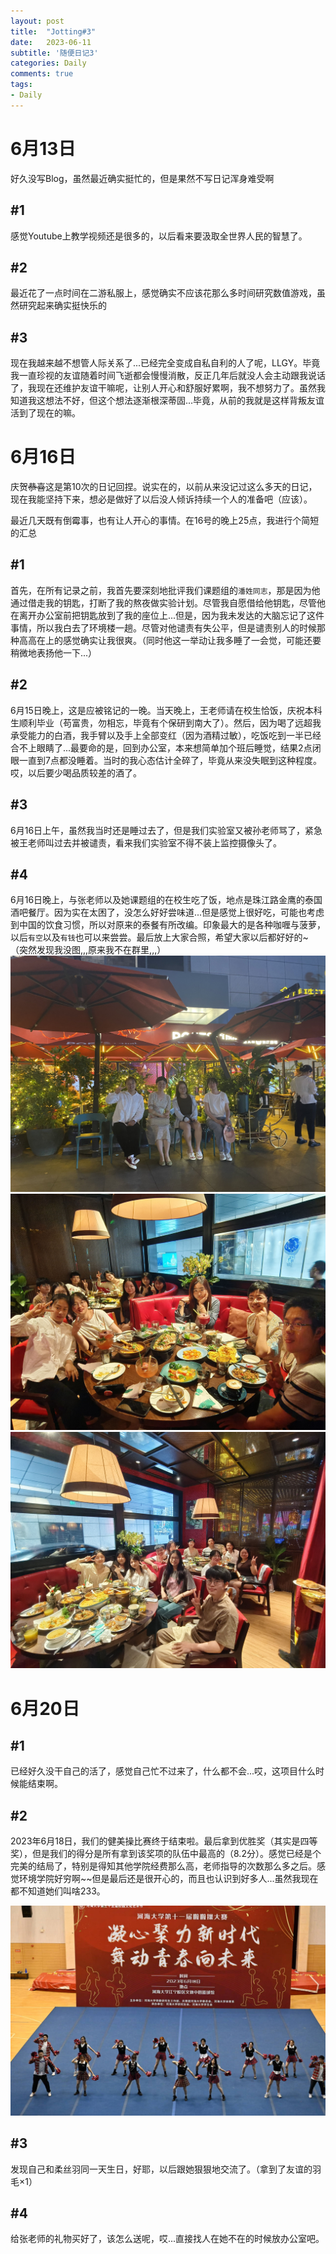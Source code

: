 ```yaml
---
layout: post
title:  "Jotting#3"
date:   2023-06-11
subtitle: '随便日记3'
categories: Daily
comments: true
tags: 
- Daily
---
```


# 6月13日

好久没写Blog，虽然最近确实挺忙的，但是果然不写日记浑身难受啊

## #1
感觉Youtube上教学视频还是很多的，以后看来要汲取全世界人民的智慧了。

## #2
最近花了一点时间在二游私服上，感觉确实不应该花那么多时间研究数值游戏，虽然研究起来确实挺快乐的

## #3
现在我越来越不想管人际关系了...已经完全变成自私自利的人了呢，LLGY。毕竟我一直珍视的友谊随着时间飞逝都会慢慢消散，反正几年后就没人会主动跟我说话了，我现在还维护友谊干嘛呢，让别人开心和舒服好累啊，我不想努力了。虽然我知道我这想法不好，但这个想法逐渐根深蒂固...毕竟，从前的我就是这样背叛友谊活到了现在的嘛。

# 6月16日
庆贺~~恭喜~~这是第10次的日记回捏。说实在的，以前从来没记过这么多天的日记，现在我能坚持下来，想必是做好了以后没人倾诉持续一个人的准备吧（应该）。

最近几天既有倒霉事，也有让人开心的事情。在16号的晚上25点，我进行个简短的汇总

## #1
首先，在所有记录之前，我首先要深刻地批评我们课题组的`潘姓同志`，那是因为他通过借走我的钥匙，打断了我的熬夜做实验计划。尽管我自愿借给他钥匙，尽管他在离开办公室前把钥匙放到了我的座位上...但是，因为我未发达的大脑忘记了这件事情，所以我白去了环境楼一趟。尽管对他谴责有失公平，但是谴责别人的时候那种高高在上的感觉确实让我很爽。（同时他这一举动让我多睡了一会觉，可能还要稍微地表扬他一下...）

## #2
6月15日晚上，这是应被铭记的一晚。当天晚上，王老师请在校生恰饭，庆祝本科生顺利毕业（苟富贵，勿相忘，毕竟有个保研到南大了）。然后，因为喝了远超我承受能力的白酒，我手臂以及手上全部变红（因为酒精过敏），吃饭吃到一半已经合不上眼睛了...最要命的是，回到办公室，本来想简单加个班后睡觉，结果2点闭眼一直到7点都没睡着。当时的我心态估计全碎了，毕竟从来没失眠到这种程度。哎，以后要少喝品质较差的酒了。

## #3
6月16日上午，虽然我当时还是睡过去了，但是我们实验室又被孙老师骂了，紧急被王老师叫过去并被谴责，看来我们实验室不得不装上监控摄像头了。

## #4
6月16日晚上，与张老师以及她课题组的在校生吃了饭，地点是珠江路金鹰的泰国酒吧餐厅。因为实在太困了，没怎么好好尝味道...但是感觉上很好吃，可能也考虑到中国的饮食习惯，所以对原来的泰餐有所改编。印象最大的是各种咖喱与菠萝，以后`有空`以及`有钱`也可以来尝尝。最后放上大家合照，希望大家以后都好好的~（突然发现我没图,,,原来我不在群里,,,）
![合照1](/assets/img/001.jpg)
![合照2](/assets/img/002.jpg)
![合照3](/assets/img/003.jpg)

# 6月20日

## #1
已经好久没干自己的活了，感觉自己忙不过来了，什么都不会...哎，这项目什么时候能结束啊。

## #2
2023年6月18日，我们的健美操比赛终于结束啦。最后拿到优胜奖（其实是四等奖），但是我们的得分是所有拿到该奖项的队伍中最高的（8.2分）。感觉已经是个完美的结局了，特别是得知其他学院经费那么高，老师指导的次数那么多之后。感觉环境学院好穷啊~~但是最后还是很开心的，而且也认识到好多人...虽然我现在都不知道她们叫啥233。

![挑了张自己能看的，抱歉啦大家](/assets/img/004.jpg)

## #3
发现自己和柔丝羽同一天生日，好耶，以后跟她狠狠地交流了。（拿到了友谊的羽毛×1）

## #4
给张老师的礼物买好了，该怎么送呢，哎...直接找人在她不在的时候放办公室吧。